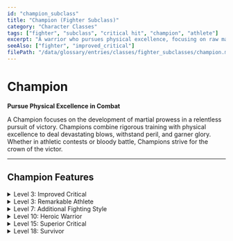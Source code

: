 ```yaml
---
id: "champion_subclass"
title: "Champion (Fighter Subclass)"
category: "Character Classes"
tags: ["fighter", "subclass", "critical hit", "champion", "athlete"]
excerpt: "A warrior who pursues physical excellence, focusing on raw martial prowess and dealing devastating critical hits."
seeAlso: ["fighter", "improved_critical"]
filePath: "/data/glossary/entries/classes/fighter_subclasses/champion.md"
---
```

# Champion

**Pursue Physical Excellence in Combat**

A Champion focuses on the development of martial prowess in a relentless pursuit of victory. Champions combine rigorous training with physical excellence to deal devastating blows, withstand peril, and garner glory. Whether in athletic contests or bloody battle, Champions strive for the crown of the victor.

---
## Champion Features

<details id="champion-level-3-improved-critical">
  <summary>Level 3: Improved Critical</summary>
  <div>
    <p>Your <span data-term-id="attack_roll" class="glossary-term-link-from-markdown">attack rolls</span> with weapons and <span data-term-id="unarmed_strike" class="glossary-term-link-from-markdown">Unarmed Strikes</span> can score a <span data-term-id="critical_hit" class="glossary-term-link-from-markdown">Critical Hit</span> on a roll of 19 or 20 on the d20.</p>
  </div>
</details>

<details id="champion-level-3-remarkable-athlete">
  <summary>Level 3: Remarkable Athlete</summary>
  <div>
    <p>Thanks to your athleticism, you have <span data-term-id="advantage" class="glossary-term-link-from-markdown">Advantage</span> on <span data-term-id="initiative" class="glossary-term-link-from-markdown">Initiative rolls</span> and <span data-term-id="strength_athletics" class="glossary-term-link-from-markdown">Strength (Athletics) checks</span>.</p>
    <p>In addition, immediately after you score a <span data-term-id="critical_hit" class="glossary-term-link-from-markdown">Critical Hit</span>, you can move up to half your <span data-term-id="speed" class="glossary-term-link-from-markdown">Speed</span> without provoking <span data-term-id="opportunity_attack" class="glossary-term-link-from-markdown">Opportunity Attacks</span>.</p>
  </div>
</details>

<details id="champion-level-7-additional-fighting-style">
  <summary>Level 7: Additional Fighting Style</summary>
  <div>
    <p>You gain another <span data-term-id="fighting_style_feat" class="glossary-term-link-from-markdown">Fighting Style feat</span> of your choice.</p>
  </div>
</details>

<details id="champion-level-10-heroic-warrior">
  <summary>Level 10: Heroic Warrior</summary>
  <div>
    <p>The thrill of battle drives you toward victory. During combat, you can give yourself <span data-term-id="heroic_inspiration" class="glossary-term-link-from-markdown">Heroic Inspiration</span> whenever you start your turn without it.</p>
  </div>
</details>

<details id="champion-level-15-superior-critical">
  <summary>Level 15: Superior Critical</summary>
  <div>
    <p>Your <span data-term-id="attack_roll" class="glossary-term-link-from-markdown">attack rolls</span> with weapons and <span data-term-id="unarmed_strike" class="glossary-term-link-from-markdown">Unarmed Strikes</span> can now score a <span data-term-id="critical_hit" class="glossary-term-link-from-markdown">Critical Hit</span> on a roll of 18–20 on the d20.</p>
  </div>
</details>

<details id="champion-level-18-survivor">
  <summary>Level 18: Survivor</summary>
  <div>
    <p>You attain the pinnacle of resilience in battle, giving you these benefits.</p>
    <p><strong>Defy Death.</strong> You have <span data-term-id="advantage" class="glossary-term-link-from-markdown">Advantage</span> on <span data-term-id="death_saving_throw" class="glossary-term-link-from-markdown">Death Saving Throws</span>. Moreover, when you roll 18–20 on a <span data-term-id="death_saving_throw" class="glossary-term-link-from-markdown">Death Saving Throw</span>, you gain the benefit of rolling a 20 on it.</p>
    <p><strong>Heroic Rally.</strong> At the start of each of your turns, you regain <span data-term-id="hit_points" class="glossary-term-link-from-markdown">Hit Points</span> equal to 5 plus your <span data-term-id="constitution" class="glossary-term-link-from-markdown">Constitution</span> modifier if you are <span data-term-id="bloodied" class="glossary-term-link-from-markdown">Bloodied</span> and have at least 1 <span data-term-id="hit_points" class="glossary-term-link-from-markdown">Hit Point</span>.</p>
  </div>
</details>
